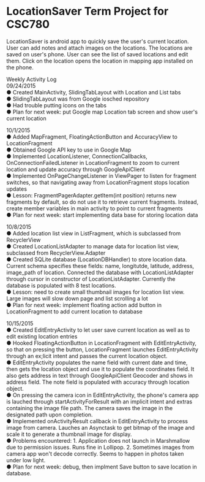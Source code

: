 # LocationSaver Term Project for CSC780

LocationSaver is android app to quickly save the user's current location. User can add notes and attach images on the locations. The locations are saved on user's phone. User can see the list of saved locations and edit them. Click on the location opens the location in mapping app installed on the phone.

Weekly Activity Log<br>
09/24/2015<br>
● Created MainActivity, SlidingTabLayout with Location and List tabs<br>
● SlidingTabLayout was from Google iosched repository<br>
● Had trouble putting icons on the tabs<br>
● Plan for next week: put Google map Location tab screen and show user's current location<br>

10/1/2015<br>
● Added MapFragment, FloatingActionButton and AccuracyView to LocationFragment<br>
● Obtained Google API key to use in Google Map<br>
● Implemented LocationListener, ConnectionCallbacks, OnConnectionFailedListener in LocationFragment to zoom to current location and update accuracy through GoogleApiClient<br>
● Implemented OnPageChangeListener in ViewPager to listen for fragment switches, so that navigating away from LocationFragment stops location updates<br>
● Lesson: FragmentPagerAdapter.getItem(int position) returns new fragments by default, so do not use it to retrieve current fragments. Instead, create member variables in main activity to point to current fragments <br>
● Plan for next week: start implementing data base for storing location data <br>

10/8/2015<br>
● Added location list view in ListFragment, which is subclassed from RecyclerView<br>
● Created LocationListAdapter to manage data for location list view, subclassed from RecyclerView.Adapter<br>
● Created SQLite database (LocationDBHandler) to store location data. Current schema specifies these fields: name, longitutde, latitude, address, image_path of location. Connected the database with LocationListAdapter through cursor in constructor of LocationListAdapter. Currently the database is populated with 8 test locations.<br>
● Lesson: need to create small thumbnail images for location list view. Large images will slow down page and list scrolling a lot<br>
● Plan for next week: implement floating action add button in LocationFragment to add current location to database<br>

10/15/2015<br>
● Created EditEntryActivity to let user save current location as well as to edit existing location entries<br>
● Hooked FloatingActionButton in LocationFragment with EditEntryActivity, so that on pressing the button, LocationFragment launches EditEntryActivity through an ex;licit intent and passes the current location object.<br>
● EditEntryActivity populates the name field with current date and time, then gets the location object and use it to populate the coordinates field. It also gets address in text through GoogleApiClient Geocoder and shows in address field. The note field is populated with accuracy through location object.<br>
● On pressing the camera icon in EditEntryActivity, the phone's camera app is lauched through startActivityForResult with an implicit intent and extras containing the image file path. The camera saves the image in the designated path upon completion.<br>
● Implemented onActivityResult callback in EditEntryActivity to process image from camera. Lauches an Asynctask to get bitmap of the image and scale it to generate a thumbnail image for display.<br>
● Problems encountered: 1. Application does not launch in Marshmallow due to permission issues. Runs fine in Lollipop. 2. Sometimes images from camera app won't decode correctly. Seems to happen in photos taken under low light.<br>
● Plan for next week: debug, then implment Save button to save location in database.<br>
